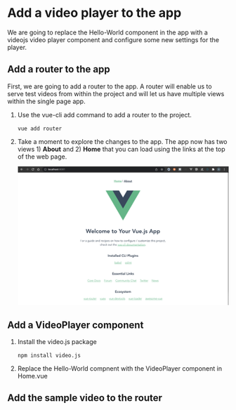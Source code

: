 # Add a video player to the app

We are going to replace the Hello-World component in the app with a videojs video player component and configure some new settings for the player.

## Add a router to the app

First, we are going to add a router to the app.  A router will enable us to serve test videos from within the project and will let us have multiple views within the single page app.

1. Use the vue-cli add command to add a router to the project.

    ```
    vue add router
    ```

2. Take a moment to explore the changes to the app. The app now has two views 1) **About** and 2) **Home** that you can load using the links at the top of the web page.

    ![app with two available views: About and Home](../images/02-vue-router.png)

## Add a VideoPlayer component

1. Install the video.js package 

    ```
    npm install video.js
    ```

2. Replace the Hello-World compnent with the VideoPlayer component in Home.vue

<add a diff here>

## Add the sample video to the router


